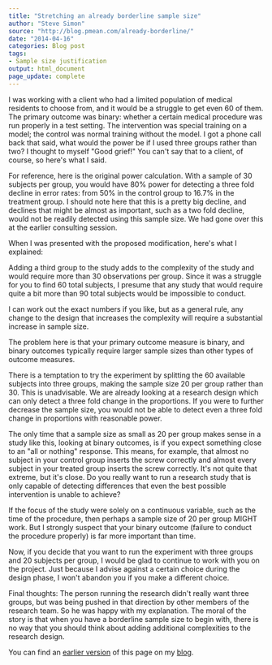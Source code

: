 ```yaml
---
title: "Stretching an already borderline sample size"
author: "Steve Simon"
source: "http://blog.pmean.com/already-borderline/"
date: "2014-04-16"
categories: Blog post
tags:
- Sample size justification
output: html_document
page_update: complete
---
```


I was working with a client who had a limited population of medical
residents to choose from, and it would be a struggle to get even 60 of
them. The primary outcome was binary: whether a certain medical
procedure was run properly in a test setting. The intervention was
special training on a model; the control was normal training without the
model. I got a phone call back that said, what would the power be if I
used three groups rather than two? I thought to myself "Good grief!"
You can't say that to a client, of course, so here's what I
said.

<!---More--->

For reference, here is the original power calculation. With a sample of
30 subjects per group, you would have 80% power for detecting a three
fold decline in error rates: from 50% in the control group to 16.7% in
the treatment group. I should note here that this is a pretty big
decline, and declines that might be almost as important, such as a two
fold decline, would not be readily detected using this sample size. We
had gone over this at the earlier consulting session.

When I was presented with the proposed modification, here's what I
explained:

Adding a third group to the study adds to the complexity of the study
and would require more than 30 observations per group. Since it was a
struggle for you to find 60 total subjects, I presume that any study
that would require quite a bit more than 90 total subjects would be
impossible to conduct.

I can work out the exact numbers if you like, but as a general rule, any
change to the design that increases the complexity will require a
substantial increase in sample size.

The problem here is that your primary outcome measure is binary, and
binary outcomes typically require larger sample sizes than other types
of outcome measures.

There is a temptation to try the experiment by splitting the 60
available subjects into three groups, making the sample size 20 per
group rather than 30. This is unadvisable. We are already looking at a
research design which can only detect a three fold change in the
proportions. If you were to further decrease the sample size, you would
not be able to detect even a three fold change in proportions with
reasonable power.

The only time that a sample size as small as 20 per group makes sense in
a study like this, looking at binary outcomes, is if you expect
something close to an "all or nothing" response. This means, for
example, that almost no subject in your control group inserts the screw
correctly and almost every subject in your treated group inserts the
screw correctly. It's not quite that extreme, but it's close. Do you
really want to run a research study that is only capable of detecting
differences that even the best possible intervention is unable to
achieve?

If the focus of the study were solely on a continuous variable, such as
the time of the procedure, then perhaps a sample size of 20 per group
MIGHT work. But I strongly suspect that your binary outcome (failure to
conduct the procedure properly) is far more important than time.

Now, if you decide that you want to run the experiment with three groups
and 20 subjects per group, I would be glad to continue to work with you
on the project. Just because I advise against a certain choice during
the design phase, I won't abandon you if you make a different choice.

Final thoughts: The person running the research didn't really want three
groups, but was being pushed in that direction by other members of the
research team. So he was happy with my explanation. The moral of the
story is that when you have a borderline sample size to begin with,
there is no way that you should think about adding additional
complexities to the research design.

You can find an [earlier version][sim1] of this page on my [blog][sim2].

[sim1]: http://blog.pmean.com/already-borderline/
[sim2]: http://blog.pmean.com
